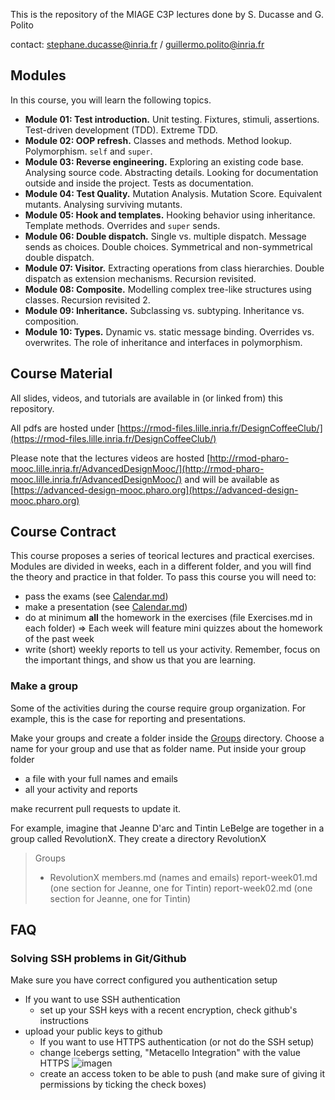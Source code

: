 This is the repository of the MIAGE C3P lectures done by S. Ducasse and G. Polito

contact: stephane.ducasse@inria.fr / guillermo.polito@inria.fr

## Modules

In this course, you will learn the following topics.

- **Module 01: Test introduction.** Unit testing. Fixtures, stimuli, assertions. Test-driven development (TDD). Extreme TDD.
- **Module 02: OOP refresh.** Classes and methods. Method lookup. Polymorphism. `self` and `super`.
- **Module 03: Reverse engineering.** Exploring an existing code base. Analysing source code. Abstracting details. Looking for documentation outside and inside the project. Tests as documentation.
- **Module 04: Test Quality.** Mutation Analysis. Mutation Score. Equivalent mutants. Analysing surviving mutants.
- **Module 05: Hook and templates.** Hooking behavior using inheritance. Template methods. Overrides and `super` sends.
- **Module 06: Double dispatch.** Single vs. multiple dispatch. Message sends as choices. Double choices. Symmetrical and non-symmetrical double dispatch.
- **Module 07: Visitor.** Extracting operations from class hierarchies. Double dispatch as extension mechanisms. Recursion revisited.
- **Module 08: Composite.** Modelling complex tree-like structures using classes. Recursion revisited 2.
- **Module 09: Inheritance.** Subclassing vs. subtyping. Inheritance vs. composition.
- **Module 10: Types.** Dynamic vs. static message binding. Overrides vs. overwrites. The role of inheritance and interfaces in polymorphism.

## Course Material

All slides, videos, and tutorials are available in (or linked from) this repository.

All pdfs are hosted under [https://rmod-files.lille.inria.fr/DesignCoffeeClub/](https://rmod-files.lille.inria.fr/DesignCoffeeClub/)

Please note that the lectures videos are hosted [http://rmod-pharo-mooc.lille.inria.fr/AdvancedDesignMooc/](http://rmod-pharo-mooc.lille.inria.fr/AdvancedDesignMooc/) and will be available as [https://advanced-design-mooc.pharo.org](https://advanced-design-mooc.pharo.org)

## Course Contract

This course proposes a series of teorical lectures and practical exercises.
Modules are divided in weeks, each in a different folder, and you will find the theory and practice in that folder.
To pass this course you will need to:
 - pass the exams (see [Calendar.md](Calendar.md))
 - make a presentation (see [Calendar.md](Calendar.md))
 - do at minimum **all** the homework in the exercises (file Exercises.md in each folder)
	=> Each week will feature mini quizzes about the homework of the past week
 - write (short) weekly reports to tell us your activity. Remember, focus on the important things, and show us that you are learning.

### Make a group

Some of the activities during the course require group organization.
For example, this is the case for reporting and presentations.

Make your groups and create a folder inside the [Groups](Groups) directory.
Choose a name for your group and use that as folder name.
Put inside your group folder
 - a file with your full names and emails
 - all your activity and reports
 
make recurrent pull requests to update it.

For example, imagine that Jeanne D'arc and Tintin LeBelge are together in a group called RevolutionX.
They create a directory RevolutionX

> Groups
>   - RevolutionX
>      members.md (names and emails)
>      report-week01.md (one section for Jeanne, one for Tintin)
>      report-week02.md (one section for Jeanne, one for Tintin)


## FAQ

### Solving SSH problems in Git/Github

Make sure you have correct configured you authentication setup
- If you want to use SSH authentication
    - set up your SSH keys with a recent encryption, check github's instructions
- upload your public keys to github
    - If you want to use HTTPS authentication (or not do the SSH setup)
    - change Icebergs setting, "Metacello Integration" with the value HTTPS
    ![imagen](https://user-images.githubusercontent.com/708322/197169064-c6bf0bd2-762c-4bbe-b48c-daedb2d3aeef.png)
	- create an access token to be able to push (and make sure of giving it permissions by ticking the check boxes)

